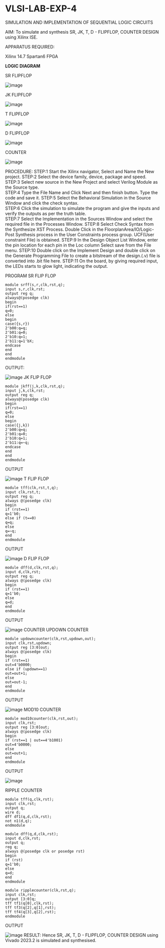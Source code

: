 # VLSI-LAB-EXP-4
SIMULATION AND IMPLEMENTATION OF SEQUENTIAL LOGIC CIRCUITS

AIM: 
 To simulate and synthesis SR, JK, T, D - FLIPFLOP, COUNTER DESIGN using Xilinx ISE.

APPARATUS REQUIRED:

Xilinx 14.7
Spartan6 FPGA

**LOGIC DIAGRAM**

SR FLIPFLOP

![image](https://github.com/navaneethans/VLSI-LAB-EXP-4/assets/6987778/77fb7f38-5649-4778-a987-8468df9ea3c3)


JK FLIPFLOP

![image](https://github.com/navaneethans/VLSI-LAB-EXP-4/assets/6987778/1510e030-4ddc-42b1-88ce-d00f6f0dc7e6)

T FLIPFLOP

![image](https://github.com/navaneethans/VLSI-LAB-EXP-4/assets/6987778/7a020379-efb1-4104-85ee-439d660baa08)


D FLIPFLOP

![image](https://github.com/navaneethans/VLSI-LAB-EXP-4/assets/6987778/dda843c5-f0a0-4b51-93a2-eaa4b7fa8aa0)


COUNTER

![image](https://github.com/navaneethans/VLSI-LAB-EXP-4/assets/6987778/a1fc5f68-aafb-49a1-93d2-779529f525fa)


  
PROCEDURE:
STEP:1  Start  the Xilinx navigator, Select and Name the New project.
STEP:2  Select the device family, device, package and speed.       
STEP:3  Select new source in the New Project and select Verilog Module as the Source type.                       
STEP:4  Type the File Name and Click Next and then finish button. Type the code and save it.
STEP:5  Select the Behavioral Simulation in the Source Window and click the check syntax.                       
STEP:6  Click the simulation to simulate the program and  give the inputs and verify the outputs as per the truth table.               
STEP:7  Select the Implementation in the Sources Window and select the required file in the Processes Window.
STEP:8  Select Check Syntax from the Synthesize  XST Process. Double Click in the  FloorplanArea/IO/Logic-Post Synthesis process in the User Constraints process group. UCF(User constraint File) is obtained. 
STEP:9  In the Design Object List Window, enter the pin location for each pin in the Loc column Select save from the File menu.
STEP:10 Double click on the Implement Design and double click on the Generate Programming File to create a bitstream of the design.(.v) file is converted into .bit file here.
STEP:11  On the board, by giving required input, the LEDs starts to glow light, indicating the output.
 
PROGRAM 
SR FLIP FLOP
```
module srff(s,r,clk,rst,q);
input s,r,clk,rst;
output reg q;
always@(posedge clk)
begin
if(rst==1)
q=0;
else
begin
case({s,r})
2'b00:q=q;
2'b01:q=0;
2'b10:q=1;
2'b11:q=1'bX;
endcase
end
end
endmodule
```
OUTPUT:

![image](https://github.com/lavakumaryadhava/VLSI-LAB-EXP-4/assets/162088994/f45a2139-fc00-4582-adc3-0d73a92d159a)
JK FLIP FLOP
```
module jkff(j,k,clk,rst,q);
input j,k,clk,rst;
output reg q;
always@(posedge clk)
begin
if(rst==1)
q=0;
else
begin
case({j,k})
2'b00:q=q;
2'b01:q=0;
2'b10:q=1;
2'b11:q=~q;
endcase
end
end
endmodule
```
OUTPUT

![image](https://github.com/lavakumaryadhava/VLSI-LAB-EXP-4/assets/162088994/f0a0c9b5-ad2c-480f-8e50-8f5a69183372)
T FLIP FLOP
```
module tff(clk,rst,t,q);
input clk,rst,t;
output reg q;
always @(posedge clk)
begin
if (rst==1)
q=1'b0;
else if (t==0)
q=q;
else
q=~q;
end
endmodule
```
OUTPUT

![image](https://github.com/lavakumaryadhava/VLSI-LAB-EXP-4/assets/162088994/7d5c18bf-c0bf-4d50-aef4-d4e85bdaeb2c)
D FLIP FLOP
```
module dff(d,clk,rst,q);
input d,clk,rst;
output reg q;
always @(posedge clk)
begin
if (rst==1)
q=1'b0;
else
q=d;
end
endmodule
```
OUTPUT

![image](https://github.com/lavakumaryadhava/VLSI-LAB-EXP-4/assets/162088994/73ae264d-bd60-4450-a9d4-f2a3a5219c72)
COUNTER
UPDOWN COUNTER
```
module updowncounter(clk,rst,updown,out);
input clk,rst,updown;
output reg [3:0]out;
always @(posedge clk)
begin
if (rst==1)
out=4'b0000;
else if (updown==1)
out=out+1;
else
out=out-1;
end
endmodule
```
OUTPUT

![image](https://github.com/lavakumaryadhava/VLSI-LAB-EXP-4/assets/162088994/6b69192b-05dc-4fb8-9317-3b524f02eafe)
MOD10 COUNTER
```
module mod10counter(clk,rst,out);
input clk,rst;
output reg [3:0]out;
always @(posedge clk)
begin
if (rst==1 | out==4'b1001)
out=4'b0000;
else
out=out+1;
end
endmodule
```
OUTPUT

![image](https://github.com/lavakumaryadhava/VLSI-LAB-EXP-4/assets/162088994/606f6055-ad7d-4e16-b218-b5d78ccc93f7)

RIPPLE COUNTER
```
module tff(q,clk,rst);
input clk,rst;
output q;
wire d;
dff df1(q,d,clk,rst);
not n1(d,q);
endmodule

module dff(q,d,clk,rst);
input d,clk,rst;
output q;
reg q;
always @(posedge clk or posedge rst)
begin
if (rst)
q=1'b0;
else 
q=d;
end
endmodule

module ripplecounter(clk,rst,q);
input clk,rst;
output [3:0]q;
tff tf1(q[0],clk,rst);
tff tf3(q[2],q[1],rst);
tff tf4(q[3],q[2],rst);
endmodule
```
OUTPUT

![image](https://github.com/lavakumaryadhava/VLSI-LAB-EXP-4/assets/162088994/fc847b7b-15ac-4738-95aa-e99323546bb8)
RESULT:
Hence SR, JK, T, D - FLIPFLOP, COUNTER DESIGN using Vivado 2023.2 is simulated and synthesised.

